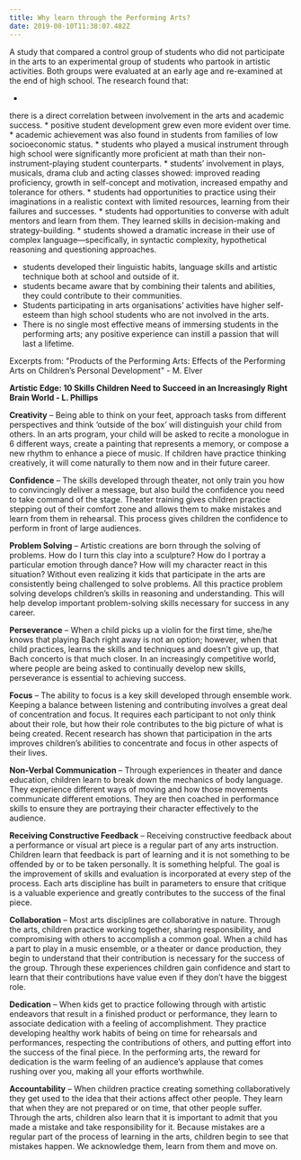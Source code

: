 ```yaml
---
title: Why learn through the Performing Arts?
date: 2019-08-10T11:38:07.482Z
---
```

A study that compared a control group of students who did not participate in the arts to an experimental group of students who partook in artistic activities. Both groups were evaluated at an early age and re-examined at the end of high school. The research found that: 

* there is a direct correlation between involvement in the arts and academic success. 
* positive student development grew even more evident over time. 
* academic achievement was also found in students from families of low socioeconomic status. 
* students who played a musical instrument through high school were significantly more proficient at math than their non-instrument-playing student counterparts. 
* students’ involvement in plays, musicals, drama club and acting classes showed: improved reading proficiency, growth in self-concept and motivation, increased empathy and tolerance for others. 
* students had opportunities to practice using their imaginations in a realistic context with limited resources, learning from their failures and successes. 
* students had opportunities to converse with adult mentors and learn from them. They learned skills in decision-making and strategy-building. 
* students showed a dramatic increase in their use of complex language—specifically, in syntactic complexity, hypothetical reasoning and questioning approaches. 
* students developed their linguistic habits, language skills and artistic technique both at school and outside of it. 
* students became aware that by combining their talents and abilities, they could contribute to their communities. 
* Students participating in arts organisations’ activities have higher self-esteem than high school students who are not involved in the arts. 
* There is no single most effective means of immersing students in the performing arts; any positive experience can instill a passion that will last a lifetime. 

Excerpts from: "Products of the Performing Arts: Effects of the Performing Arts on Children’s Personal Development" - M. Elver



**Artistic Edge: 10 Skills Children Need to Succeed in an Increasingly Right Brain World - L. Phillips**

**Creativity** – Being able to think on your feet, approach tasks from different perspectives and think ‘outside of the box’ will distinguish your child from others. In an arts program, your child will be asked to recite a monologue in 6 different ways, create a painting that represents a memory, or compose a new rhythm to enhance a piece of music. If children have practice thinking creatively, it will come naturally to them now and in their future career.

**Confidence** – The skills developed through theater, not only train you how to convincingly deliver a message, but also build the confidence you need to take command of the stage. Theater training gives children practice stepping out of their comfort zone and allows them to make mistakes and learn from them in rehearsal. This process gives children the confidence to perform in front of large audiences.

**Problem Solving** – Artistic creations are born through the solving of problems. How do I turn this clay into a sculpture? How do I portray a particular emotion through dance? How will my character react in this situation? Without even realizing it kids that participate in the arts are consistently being challenged to solve problems. All this practice problem solving develops children’s skills in reasoning and understanding. This will help develop important problem-solving skills necessary for success in any career.

**Perseverance** – When a child picks up a violin for the first time, she/he knows that playing Bach right away is not an option; however, when that child practices, learns the skills and techniques and doesn’t give up, that Bach concerto is that much closer. In an increasingly competitive world, where people are being asked to continually develop new skills, perseverance is essential to achieving success.

**Focus** – The ability to focus is a key skill developed through ensemble work. Keeping a balance between listening and contributing involves a great deal of concentration and focus. It requires each participant to not only think about their role, but how their role contributes to the big picture of what is being created. Recent research has shown that participation in the arts improves children’s abilities to concentrate and focus in other aspects of their lives.

**Non-Verbal Communication** – Through experiences in theater and dance education, children learn to break down the mechanics of body language. They experience different ways of moving and how those movements communicate different emotions. They are then coached in performance skills to ensure they are portraying their character effectively to the audience.

**Receiving Constructive Feedback** – Receiving constructive feedback about a performance or visual art piece is a regular part of any arts instruction. Children learn that feedback is part of learning and it is not something to be offended by or to be taken personally. It is something helpful. The goal is the improvement of skills and evaluation is incorporated at every step of the process. Each arts discipline has built in parameters to ensure that critique is a valuable experience and greatly contributes to the success of the final piece. 

**Collaboration** – Most arts disciplines are collaborative in nature. Through the arts, children practice working together, sharing responsibility, and compromising with others to accomplish a common goal. When a child has a part to play in a music ensemble, or a theater or dance production, they begin to understand that their contribution is necessary for the success of the group. Through these experiences children gain confidence and start to learn that their contributions have value even if they don’t have the biggest role.

**Dedication** – When kids get to practice following through with artistic endeavors that result in a finished product or performance, they learn to associate dedication with a feeling of accomplishment. They practice developing healthy work habits of being on time for rehearsals and performances, respecting the contributions of others, and putting effort into the success of the final piece. In the performing arts, the reward for dedication is the warm feeling of an audience’s applause that comes rushing over you, making all your efforts worthwhile.

**Accountability** – When children practice creating something collaboratively they get used to the idea that their actions affect other people. They learn that when they are not prepared or on time, that other people suffer. Through the arts, children also learn that it is important to admit that you made a mistake and take responsibility for it. Because mistakes are a regular part of the process of learning in the arts, children begin to see that mistakes happen. We acknowledge them, learn from them and move on.
